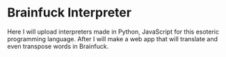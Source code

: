 # Brainfuck Interpreter

Here I will upload interpreters made in Python, JavaScript for this esoteric programming language. After I will make a web app that will translate and even transpose words in Brainfuck.

